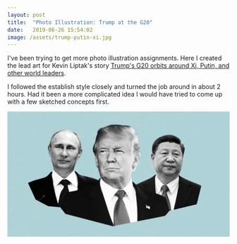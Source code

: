 ```yaml
---
layout: post
title:  "Photo Illustration: Trump at the G20"
date:   2019-06-26 15:54:02
image: /assets/trump-putin-xi.jpg
---
```


I've been trying to get more photo illustration assignments. Here I created the lead art for Kevin Liptak's story [Trump's G20 orbits around Xi, Putin, and other world leaders](https://www.cnn.com/2019/06/26/politics/donald-trump-xi-jinping-vladimir-putin-g20-meetings/index.html).

I followed the establish style closely and turned the job around in about 2 hours. Had it been a more complicated idea I would have tried to come up with a few sketched concepts first. 

[![](/assets/trump-putin-xi.jpg)](https://www.cnn.com/2019/06/26/politics/donald-trump-xi-jinping-vladimir-putin-g20-meetings/index.html)
